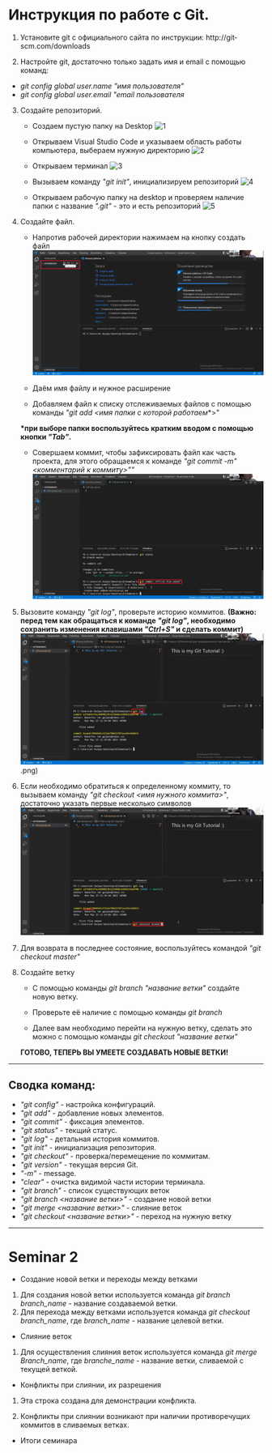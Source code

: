 # **Инструкция по работе с Git.**

1. Установите git с официального сайта по инструкции: http://git­scm.com/downloads

2. Настройте git, достаточно только задать имя и email с помощью команд: 
- *git config ­­global user.name "имя пользователя"* 
- *git config ­­global user.email "email пользователя*

3. Создайте репозиторий.
   - Создаем пустую папку на Desktop ![1](№1.png)

   - Открываем Visual Studio Code и указываем область работы компьютера, выбераем нужную директорию ![2](№2.png)

   - Открываем терминал ![3](№3.png) 

   - Вызываем команду *"git init"*, инициализируем репозиторий ![4](№4.png)

   - Открываем рабочую папку на desktop и проверяем наличие папки с название *".git"* - это и есть репозиторий ![5](№5.png)

4. Создайте файл.
   - Напротив рабочей директории нажимаем на кнопку создать файл ![1.1](№1(файл).png)

   - Даём имя файлу и нужное расширение

   - Добавляем файл  к списку отслеживаемых файлов с помощью команды *"git add <имя папки с которой работаем*\*>" 
   
   **\*при выборе папки воспользуйтесь кратким вводом с помощью кнопки *"Tab"*.**

   - Совершаем коммит, чтобы зафиксировать файл как часть проекта, для этого обращаемся к команде *"git commit -m"<комментарий к коммиту>""* ![2.1](№2(файл).png)

5. Вызовите команду *"git log"*, проверьте историю коммитов.
**(Важно: перед тем как обращаться к команде *"git log"*, необходимо сохранить изменения клавишами *"Ctrl+S"* и сделать коммит)**![3.1](№3гитлог.png).png)

6. Если необходимо обратиться к определенному коммиту, то вызываем команду *"git checkout <имя нужного коммита>"*, достаточно указать первые несколько символов ![4.1](1гитчекаут.png)

7. Для возврата в последнее состояние, воспользуйтесь командой *"git checkout master"*

8. Создайте ветку
   * С помощью команды *git branch "название ветки"* создайте новую ветку.

   * Проверьте её наличие с помощью команды *git branch*

   * Далее вам необходимо перейти на нужную ветку, сделать это можно с помощью команды *git checkout "название ветки"*
   
    **ГОТОВО, ТЕПЕРЬ ВЫ УМЕЕТЕ СОЗДАВАТЬ НОВЫЕ ВЕТКИ!**
____

## Сводка команд:
- *"git config"* - настройка конфигураций.
- *"git add"* - добавление новых элементов.
- *"git commit"* - фиксация элементов.
- *"git status"* - текщий статус.
- *"git log"* - детальная история коммитов.
- *"git init"* - инициализация репозитория.
- *"git checkout"* - проверка/перемещение по коммитам.
- *"git version"* - текущая версия Git.
- *"-m"* - message.
- *"clear"* - очистка видимой части истории терминала.
- *"git branch"* - список существующих веток
- *"git branch <название ветки>"* - создание новой ветки
- *"git merge <название ветки>"* - слияние веток
- *"git checkout <название ветки>"* - переход на нужную ветку

---

# Seminar 2

* Создание новой ветки и переходы между ветками

1. Для создания новой ветки используется команда *git branch branch_name* - название создаваемой ветки.
2. Для перехода между ветками используется команда *git checkout branch_name*, где *branch_name* - название целевой ветки.

* Слияние веток

1. Для осуществления слияния веток используется команда *git merge Branch_name*, где *branche_name* - название ветки, сливаемой с текущей веткой.

* Конфликты при слиянии, их разрешения

1. Эта строка создана для демонстрации конфликта.

1. Конфликты при слиянии возникают при наличии противоречущих коммитов в сливаемых ветках.

* Итоги семинара